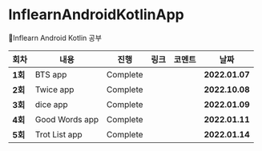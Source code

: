 # InflearnAndroidKotlinApp
🌱Inflearn Android Kotlin 공부

| 회차    | 내용                                           | 진행 | 링크                                                         | 코멘트                                                  | 날짜           |
| ------- | ---------------------------------------------- | ---- | ------------------------------------------------------------ | ------------------------------------------------------- | -------------- |
| **1회** | BTS app | Complete |  |  | **2022.01.07** |
| **2회** | Twice app | Complete |  |  | **2022.10.08** |
| **3회** | dice app | Complete |  |  | **2022.01.09** |
| **4회** | Good Words app | Complete |  |  | **2022.01.11** |
| **5회** | Trot List app | Complete |  |  | **2022.01.14** |
